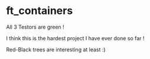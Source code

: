 # ft_containers
All 3 Testors are green !

I think this is the hardest project I have ever done so far !

Red-Black trees are interesting at least :)
